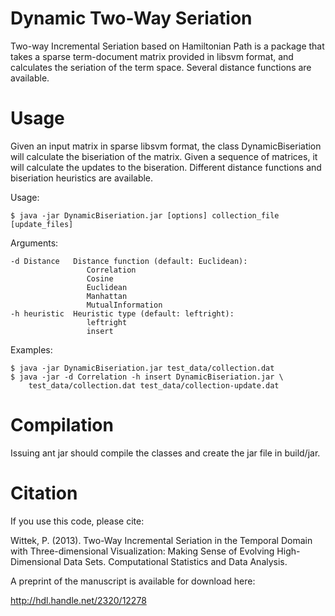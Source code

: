 Dynamic Two-Way Seriation
==
Two-way Incremental Seriation based on Hamiltonian Path is a package that takes a sparse term-document matrix provided in libsvm format, and calculates the seriation of the term space. Several distance functions are available. 

Usage
==
Given an input matrix in sparse libsvm format, the class DynamicBiseriation will calculate the biseriation of the matrix. Given a sequence of matrices, it will calculate the updates to the biseration. Different distance functions and biseriation heuristics are available.

Usage:

    $ java -jar DynamicBiseriation.jar [options] collection_file [update_files]

Arguments:

    -d Distance   Distance function (default: Euclidean):
                     Correlation
                     Cosine
                     Euclidean
                     Manhattan
                     MutualInformation
    -h heuristic  Heuristic type (default: leftright):
                     leftright
                     insert

Examples:

    $ java -jar DynamicBiseriation.jar test_data/collection.dat
    $ java -jar -d Correlation -h insert DynamicBiseriation.jar \
        test_data/collection.dat test_data/collection-update.dat

Compilation
==
Issuing ant jar should compile the classes and create the jar file in build/jar.

Citation
==
If you use this code, please cite: 

Wittek, P. (2013). Two-Way Incremental Seriation in the Temporal Domain with Three-dimensional Visualization: Making Sense of Evolving High-Dimensional Data Sets. Computational Statistics and Data Analysis.

A preprint of the manuscript is available for download here:

http://hdl.handle.net/2320/12278
